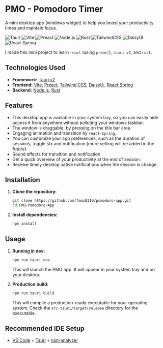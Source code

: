 # PMO - Pomodoro Timer
A mini desktop app (windows widget) to help you boost your productivity times and maintain focus.

![Tauri](https://img.shields.io/badge/tauri-24C8D2?style=for-the-badge&logo=tauri&logoColor=white) ![Vite](https://img.shields.io/badge/vite-%23646CFF.svg?style=for-the-badge&logo=vite&logoColor=white) ![Preact](https://img.shields.io/badge/preact-673AB8?style=for-the-badge&logo=preact&logoColor=white) ![Node.js](https://img.shields.io/badge/node.js-6DA55F?style=for-the-badge&logo=node.js&logoColor=white) ![Rust](https://img.shields.io/badge/rust-%23000000.svg?style=for-the-badge&logo=rust&logoColor=white) ![TailwindCSS](https://img.shields.io/badge/tailwindcss-%2338B2AC.svg?style=for-the-badge&logo=tailwind-css&logoColor=white) ![DaisyUI](https://img.shields.io/badge/daisyui-5A0EF8?style=for-the-badge&logo=daisyui&logoColor=white) ![React Spring](https://img.shields.io/badge/React%20Spring-6f2cf1?style=for-the-badge&logo=react-spring&logoColor=white)

I made this mini project to learn `react` (using `preact`), `tauri v2`, and `rust`.

## Technologies Used

-   **Framework:** [Tauri v2](https://tauri.app/v2/)
-   **Frontend:** [Vite](https://vitejs.dev/), [Preact](https://preactjs.com/), [Tailwind CSS](https://tailwindcss.com/), [DaisyUI](https://daisyui.com/), [React Spring](https://www.react-spring.dev/)
-   **Backend:** [Node.js](https://nodejs.org/), [Rust](https://www.rust-lang.org/)

## Features

-   This desktop app is available in your system tray, so you can easily hide access it from anywhere without polluting your windows taskbar.
-   The window is draggable, by pressing on the title bar area.
-   Engaging animation and transition by `react-spring`.
-   You can customize your app preferences, such as the duration of sessions, toggle sfx and notification (more setting will be added in the future).
-   Sound effects for transition and notification.
-   Get a quick overview of your productivity at the end of session.
-   Receive timely desktop native notifications when the session is change.

## Installation

1.  **Clone the repository:**

    ```bash
    git clone https://github.com/fami0110/pomodoro-app.git
    cd PMO-Pomodoro-App
    ```

2.  **Install dependencies:**

    ```bash
    npm install
    ```

## Usage

1.  **Running in dev:**

    ```bash
    npm run tauri dev
    ```
    This will launch the PMO app. It will appear in your system tray and on your desktop.

2.  **Production build:**

    ```bash
    npm run tauri build
    ```
    This will compile a production-ready executable for your operating system. Check the `src-tauri/target/release` directory for the executable.

## Recommended IDE Setup

- [VS Code](https://code.visualstudio.com/) + [Tauri](https://marketplace.visualstudio.com/items?itemName=tauri-apps.tauri-vscode) + [rust-analyzer](https://marketplace.visualstudio.com/items?itemName=rust-lang.rust-analyzer)
